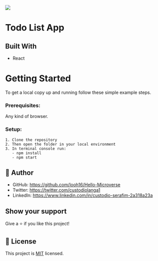 ![](https://img.shields.io/badge/Microverse-blueviolet)

# Todo List App


## Built With

- React

# Getting Started
To get a local copy up and running follow these simple example steps.

### Prerequisites: 
Any kind of browser. 

### Setup:
    1. Clone the repository
    2. Then open the folder in your local environment 
    3. In terminal console run:
       - npm install
       - npm start


## 👤 **Author**

- GitHub: https://github.com/looh16/Hello-Microverse
- Twitter: https://twitter.com/custodiolanga1
- LinkedIn: https://www.linkedin.com/in/custodio-serafim-2a318a23a


## Show your support

Give a ⭐️ if you like this project!


## 📝 License

This project is [MIT](./MIT.md) licensed.
